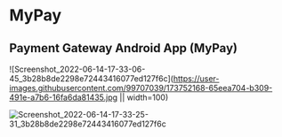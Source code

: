 # MyPay
## Payment Gateway Android App (MyPay)

![Screenshot_2022-06-14-17-33-06-45_3b28b8de2298e72443416077ed127f6c](https://user-images.githubusercontent.com/99707039/173752168-65eea704-b309-491e-a7b6-16fa6da81435.jpg || width=100)

![Screenshot_2022-06-14-17-33-25-31_3b28b8de2298e72443416077ed127f6c](https://user-images.githubusercontent.com/99707039/173752196-c33be1b2-1938-48e0-92f7-7e0165499da9.jpg)
